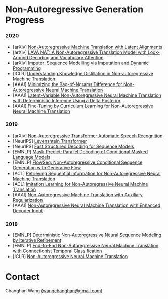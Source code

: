 Non-Autoregressive Generation Progress
======

### 2020
- [arXiv] [Non-Autoregressive Machine Translation with Latent Alignments](https://arxiv.org/pdf/2004.07437.pdf)
- [arXiv] [LAVA NAT: A Non-Autoregressive Translation Model with Look-Around Decoding and Vocabulary Attention](https://arxiv.org/pdf/2002.03084.pdf)
- [arXiv] [Imputer: Sequence Modelling via Imputation and Dynamic Programming](https://arxiv.org/pdf/2002.08926.pdf)
- [ICLR] [Understanding Knowledge Distillation in Non-autoregressive Machine Translation](https://arxiv.org/pdf/1911.02727.pdf)
- [AAAI] [Minimizing the Bag-of-Ngrams Difference for Non-Autoregressive Neural Machine Translation](https://arxiv.org/pdf/1911.09320.pdf)
- [AAAI] [Latent-Variable Non-Autoregressive Neural Machine Translation with Deterministic Inference Using a Delta Posterior](https://arxiv.org/pdf/1908.07181.pdf)
- [AAAI] [Fine-Tuning by Curriculum Learning for Non-Autoregressive Neural Machine Translation](https://arxiv.org/pdf/1911.08717.pdf)

### 2019
- [arXiv] [Non-Autoregressive Transformer Automatic Speech Recognition](https://arxiv.org/pdf/1911.04908.pdf)
- [NeurIPS] [Levenshtein Transformer](https://papers.nips.cc/paper/9297-levenshtein-transformer.pdf)
- [NeurIPS] [Fast Structured Decoding for Sequence Models](https://arxiv.org/pdf/1910.11555.pdf)
- [EMNLP] [Mask-Predict: Parallel Decoding of Conditional Masked Language Models](https://arxiv.org/pdf/1904.09324.pdf)
- [EMNLP] [FlowSeq: Non-Autoregressive Conditional Sequence Generation with Generative Flow](https://arxiv.org/pdf/1909.02480.pdf)
- [ACL] [Retrieving Sequential Information for Non-Autoregressive Neural Machine Translation](https://arxiv.org/pdf/1906.09444.pdf)
- [ACL] [Imitation Learning for Non-Autoregressive Neural Machine Translation](https://arxiv.org/pdf/1906.02041.pdf)
- [AAAI] [Non-Autoregressive Machine Translation with Auxiliary Regularization](https://arxiv.org/pdf/1902.10245.pdf)
- [AAAI] [Non-Autoregressive Neural Machine Translation with Enhanced Decoder Input](https://arxiv.org/pdf/1812.09664.pdf)

### 2018
- [EMNLP] [Deterministic Non-Autoregressive Neural Sequence Modeling by Iterative Refinement](https://arxiv.org/pdf/1802.06901.pdf)
- [EMNLP] [End-to-End Non-Autoregressive Neural Machine Translation with Connectionist Temporal Classification](https://arxiv.org/pdf/1811.04719.pdf)
- [ICLR] [Non-Autoregressive Neural Machine Translation](https://arxiv.org/pdf/1711.02281.pdf)

# Contact
Changhan Wang ([wangchanghan@gmail.com](mailto:wangchanghan@gmail.com))
